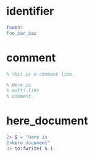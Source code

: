 # identifier
```erlang
foobar
foo_bar_baz
```

# comment
```erlang
% this is a comment line

% Here is
% multi-line
% comment.
```

# here_document
```erlang
2> S = "Here is
2>here document"
3> io:fwrite( S ).
```
